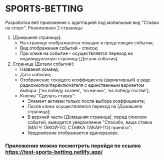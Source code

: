 # SPORTS-BETTING

Разработка веб приложение с адаптацией под мобильный вид "Ставки на спорт". Реализовано 2 страницы:
1.	[Домашняя страница]: 
    * На странице отображаются текущие и предстоящие события;
  	* Вид отображения событий - список;
    * При клике на событие - осуществляется переход на индивидуальную страницу [Детали события].
2. Страница [Детали события]: 
    * Названия команд;
    * Дата события;
    * Отображение текущего коэффициента (вариативный) в виде радиокнопки/переключателя с единственным вариантом выбора: ['на победу хозяев', 'на ничью', 'на победу гостей'];
    *	Кнопка "Сделать ставку": 
        + Элемент активен только после выбора коэффициента;
        + После клика осуществляется переход на [Домашняя страница];
        + В верхней части [Домашняя страница], перед списком событий, выводится уведомление "Спасибо, ваша ставка [МАТЧ ТАКОЙ-ТО, СТАВКА ТАКАЯ-ТО] принята";
        + Уведомление отображается единоразово.

### Приложение можно посмотреть перейдя по ссылке https://test-sports-betting.netlify.app/
